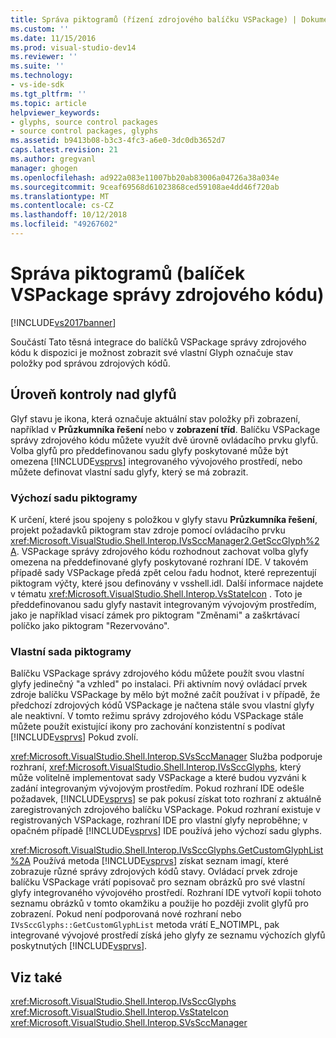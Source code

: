 ```yaml
---
title: Správa piktogramů (řízení zdrojového balíčku VSPackage) | Dokumentace Microsoftu
ms.custom: ''
ms.date: 11/15/2016
ms.prod: visual-studio-dev14
ms.reviewer: ''
ms.suite: ''
ms.technology:
- vs-ide-sdk
ms.tgt_pltfrm: ''
ms.topic: article
helpviewer_keywords:
- glyphs, source control packages
- source control packages, glyphs
ms.assetid: b9413b08-b3c3-4fc3-a6e0-3dc0db3652d7
caps.latest.revision: 21
ms.author: gregvanl
manager: ghogen
ms.openlocfilehash: ad922a083e11007bb20ab83006a04726a38a034e
ms.sourcegitcommit: 9ceaf69568d61023868ced59108ae4dd46f720ab
ms.translationtype: MT
ms.contentlocale: cs-CZ
ms.lasthandoff: 10/12/2018
ms.locfileid: "49267602"
---
```

# <a name="glyph-control-source-control-vspackage"></a>Správa piktogramů (balíček VSPackage správy zdrojového kódu)
[!INCLUDE[vs2017banner](../../includes/vs2017banner.md)]

Součástí Tato těsná integrace do balíčků VSPackage správy zdrojového kódu k dispozici je možnost zobrazit své vlastní Glyph označuje stav položky pod správou zdrojových kódů.  
  
## <a name="levels-of-glyph-control"></a>Úroveň kontroly nad glyfů  
 Glyf stavu je ikona, která označuje aktuální stav položky při zobrazení, například v **Průzkumníka řešení** nebo v **zobrazení tříd**. Balíčku VSPackage správy zdrojového kódu můžete využít dvě úrovně ovládacího prvku glyfů. Volba glyfů pro předdefinovanou sadu glyfy poskytované může být omezena [!INCLUDE[vsprvs](../../includes/vsprvs-md.md)] integrovaného vývojového prostředí, nebo můžete definovat vlastní sadu glyfy, který se má zobrazit.  
  
### <a name="default-set-of-glyphs"></a>Výchozí sadu piktogramy  
 K určení, které jsou spojeny s položkou v glyfy stavu **Průzkumníka řešení**, projekt požadavků piktogram stav zdroje pomocí ovládacího prvku <xref:Microsoft.VisualStudio.Shell.Interop.IVsSccManager2.GetSccGlyph%2A>. VSPackage správy zdrojového kódu rozhodnout zachovat volba glyfy omezena na předdefinované glyfy poskytované rozhraní IDE. V takovém případě sady VSPackage předá zpět celou řadu hodnot, které reprezentují piktogram výčty, které jsou definovány v vsshell.idl. Další informace najdete v tématu <xref:Microsoft.VisualStudio.Shell.Interop.VsStateIcon> . Toto je předdefinovanou sadu glyfy nastavit integrovaným vývojovým prostředím, jako je například visací zámek pro piktogram "Změnami" a zaškrtávací políčko jako piktogram "Rezervováno".  
  
### <a name="custom-set-of-glyphs"></a>Vlastní sada piktogramy  
 Balíčku VSPackage správy zdrojového kódu můžete použít svou vlastní glyfy jedinečný "a vzhled" po instalaci. Při aktivním nový ovládací prvek zdroje balíčku VSPackage by mělo být možné začít používat i v případě, že předchozí zdrojových kódů VSPackage je načtena stále svou vlastní glyfy ale neaktivní. V tomto režimu správy zdrojového kódu VSPackage stále můžete použít existující ikony pro zachování konzistentní s podívat [!INCLUDE[vsprvs](../../includes/vsprvs-md.md)] Pokud zvolí.  
  
 <xref:Microsoft.VisualStudio.Shell.Interop.SVsSccManager> Služba podporuje rozhraní, <xref:Microsoft.VisualStudio.Shell.Interop.IVsSccGlyphs>, který může volitelně implementovat sady VSPackage a které budou vyzváni k zadání integrovaným vývojovým prostředím. Pokud rozhraní IDE odešle požadavek, [!INCLUDE[vsprvs](../../includes/vsprvs-md.md)] se pak pokusí získat toto rozhraní z aktuálně zaregistrovaných zdrojového balíčku VSPackage. Pokud rozhraní existuje v registrovaných VSPackage, rozhraní IDE pro vlastní glyfy neproběhne; v opačném případě [!INCLUDE[vsprvs](../../includes/vsprvs-md.md)] IDE používá jeho výchozí sadu glyphs.  
  
 <xref:Microsoft.VisualStudio.Shell.Interop.IVsSccGlyphs.GetCustomGlyphList%2A> Používá metoda [!INCLUDE[vsprvs](../../includes/vsprvs-md.md)] získat seznam imagí, které zobrazuje různé správy zdrojových kódů stavy. Ovládací prvek zdroje balíčku VSPackage vrátí popisovač pro seznam obrázků pro své vlastní glyfy integrovaného vývojového prostředí. Rozhraní IDE vytvoří kopii tohoto seznamu obrázků v tomto okamžiku a použije ho později zvolit glyfů pro zobrazení. Pokud není podporovaná nové rozhraní nebo `IVsSccGlyphs::GetCustomGlyphList` metoda vrátí E_NOTIMPL, pak integrované vývojové prostředí získá jeho glyfy ze seznamu výchozích glyfů poskytnutých [!INCLUDE[vsprvs](../../includes/vsprvs-md.md)].  
  
## <a name="see-also"></a>Viz také  
 <xref:Microsoft.VisualStudio.Shell.Interop.IVsSccGlyphs>   
 <xref:Microsoft.VisualStudio.Shell.Interop.VsStateIcon>   
 <xref:Microsoft.VisualStudio.Shell.Interop.SVsSccManager>

